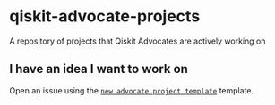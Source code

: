 # qiskit-advocate-projects
A repository of projects that Qiskit Advocates are actively working on

## I have an idea I want to work on
Open an issue using the [`new advocate project template`](https://github.com/qiskit-community/qiskit-advocate-projects/issues/new?assignees=&labels=help+wanted&template=new-advocate-project-template.md&title=Project+name) template.
